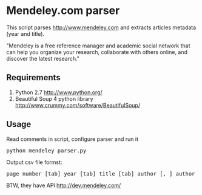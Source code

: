 # Mendeley.com parser

This script parses http://www.mendeley.com and extracts articles metadata (year and title).

"Mendeley is a free reference manager and academic social network that can help you organize your research, collaborate with others online, and discover the latest research."
## Requirements

1. Python 2.7 http://www.python.org/
2. Beautiful Soup 4 python library http://www.crummy.com/software/BeautifulSoup/

## Usage
Read comments in script, configure parser and run it
<pre>
python mendeley_parser.py
</pre>
Output csv file formst:
<pre>
page_number [tab] year [tab] title [tab] author [, ] author
</pre>


BTW, they have API http://dev.mendeley.com/